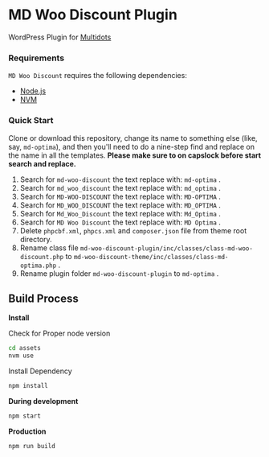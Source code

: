 # MD Woo Discount Plugin

WordPress Plugin for [Multidots](https://www.multidots.com/)

### Requirements

`MD Woo Discount` requires the following dependencies:

- [Node.js](https://nodejs.org/)
- [NVM](https://wptraining.md10x.com/lessons/install-nvm/) 

### Quick Start

Clone or download this repository, change its name to something else (like, say, `md-optima`), and then you'll need to do a nine-step find and replace on the name in all the templates. **Please make sure to on capslock before start search and replace.**

1. Search for `md-woo-discount` the text replace with: `md-optima` .
2. Search for `md_woo_discount` the text replace with: `md_optima` .
3. Search for `MD-WOO-DISCOUNT` the text replace with: `MD-OPTIMA` .
4. Search for `MD_WOO_DISCOUNT` the text replace with: `MD_OPTIMA` .
5. Search for `Md_Woo_Discount` the text replace with: `Md_Optima` .
6. Search for `MD Woo Discount` the text replace with: `MD Optima` .
7. Delete `phpcbf.xml`, `phpcs.xml` and `composer.json` file from theme root directory.
8. Rename class file `md-woo-discount-plugin/inc/classes/class-md-woo-discount.php` to `md-woo-discount-theme/inc/classes/class-md-optima.php` .
9. Rename plugin folder `md-woo-discount-plugin` to `md-optima` .


## Build Process

**Install**

Check for Proper node version

```bash
cd assets
nvm use
```

Install Dependency

```bash
npm install
```

**During development**

```bash
npm start
```

**Production**

```bash
npm run build
```